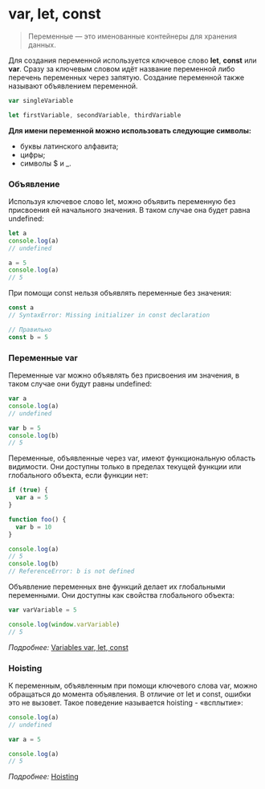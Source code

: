 # var, let, const

> Переменные — это именованные контейнеры для хранения данных.
>

Для создания переменной используется ключевое слово **let**, **const** или **var**. Сразу за ключевым словом идёт
название
переменной либо перечень переменных через запятую. Создание переменной также называют объявлением переменной.

```javascript
var singleVariable

let firstVariable, secondVariable, thirdVariable

```

**Для имени переменной можно использовать следующие символы:**

- буквы латинского алфавита;
- цифры;
- символы $ и _.

### **Объявление**

Используя ключевое слово let, можно объявить переменную без присвоения ей начального значения. В таком случае она будет
равна undefined:

```javascript
let a
console.log(a)
// undefined

a = 5
console.log(a)
// 5

```

При помощи const нельзя объявлять переменные без значения:

```JavaScript
const a
// SyntaxError: Missing initializer in const declaration

// Правильно
const b = 5

```

### **Переменные var**

Переменные var можно объявлять без присвоения им значения, в таком случае они будут равны undefined:

```javascript
var a
console.log(a)
// undefined

var b = 5
console.log(b)
// 5

```

Переменные, объявленные через var, имеют функциональную область видимости. Они доступны только в пределах текущей
функции или глобального объекта, если функции нет:

```JavaScript
if (true) {
  var a = 5
}

function foo() {
  var b = 10
}

console.log(a)
// 5
console.log(b)
// ReferenceError: b is not defined

```

Объявление переменных вне функций делает их глобальными переменными. Они доступны как свойства глобального объекта:

```JavaScript
var varVariable = 5

console.log(window.varVariable)
// 5

```

*Подробнее:* [Variables var, let, const](https://doka.guide/js/var-let/)

### **Hoisting**

К переменным, объявленным при помощи ключевого слова var, можно обращаться до момента объявления. В отличие от let и
const, ошибки это не вызовет. Такое поведение называется hoisting - «всплытие»:

```JavaScript
console.log(a)
// undefined

var a = 5

console.log(a)
// 5

```

*Подробнее:* [Hoisting](https://www.dev-notes.ru/articles/what-is-hoisting-in-javascript/)